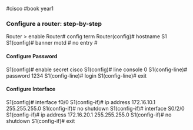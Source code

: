 #cisco #book
year1
### Configure a router: step-by-step

Router > enable
Router# config term
Router(config)# hostname S1
S1(config)# banner motd # no entry #

#### Configure Password
S1(config)# enable secret cisco
S1(config)# line console 0
S1(config-line)# password 1234
S1(config-line)# login
S1(config-line)# exit

#### Configure Interface
S1(config)# interface f0/0
S1(config-if)# ip address 172.16.10.1 255.255.255.0
S1(config-if)# no shutdown
S1(config-if)# interface S0/2/0
S1(config-if)# ip address 172.16.20.1 255.255.255.0
S1(config-if)# no shutdown
S1(config-if)# exit
